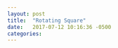 ```yaml
---
layout: post
title:  "Rotating Square"
date:   2017-07-12 10:16:36 -0500
categories: 
---
```




<html>
  <body>
    <script type="text/javascript" src="/assets/square.js"></script>
    <div id="container"></div>
  </body>
</html>
